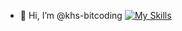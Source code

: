 - 👋 Hi, I’m @khs-bitcoding
[![My Skills](https://skillicons.dev/icons?i=aws,gcp,azure,react,vue,flutter&perline=3)](https://skillicons.dev)
